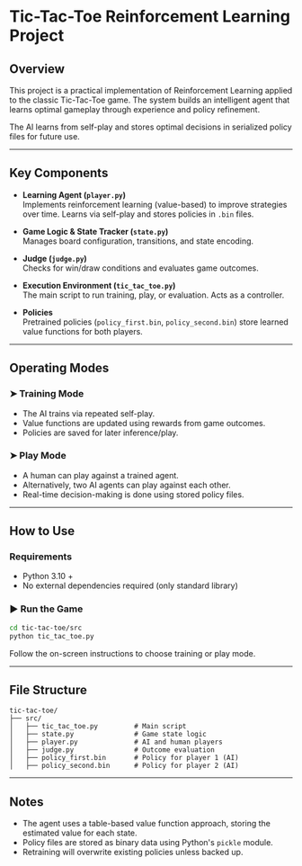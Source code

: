 # Tic-Tac-Toe Reinforcement Learning Project


##  Overview

This project is a practical implementation of Reinforcement Learning applied to the classic Tic-Tac-Toe game. The system builds an intelligent agent that learns optimal gameplay through experience and policy refinement.

The AI learns from self-play and stores optimal decisions in serialized policy files for future use.

---

##  Key Components

- **Learning Agent (`player.py`)**  
  Implements reinforcement learning (value-based) to improve strategies over time. Learns via self-play and stores policies in `.bin` files.
  
- **Game Logic & State Tracker (`state.py`)**  
  Manages board configuration, transitions, and state encoding.
  
- **Judge (`judge.py`)**  
  Checks for win/draw conditions and evaluates game outcomes.
  
- **Execution Environment (`tic_tac_toe.py`)**  
  The main script to run training, play, or evaluation. Acts as a controller.

- **Policies**  
  Pretrained policies (`policy_first.bin`, `policy_second.bin`) store learned value functions for both players.

---

##  Operating Modes

### ➤ Training Mode
- The AI trains via repeated self-play.
- Value functions are updated using rewards from game outcomes.
- Policies are saved for later inference/play.

### ➤ Play Mode
- A human can play against a trained agent.
- Alternatively, two AI agents can play against each other.
- Real-time decision-making is done using stored policy files.

---

## How to Use

### Requirements

- Python 3.10 +
- No external dependencies required (only standard library)

### ▶ Run the Game

```bash
cd tic-tac-toe/src
python tic_tac_toe.py
````

Follow the on-screen instructions to choose training or play mode.

---

##  File Structure

```
tic-tac-toe/
├── src/
│   ├── tic_tac_toe.py         # Main script
│   ├── state.py               # Game state logic
│   ├── player.py              # AI and human players
│   ├── judge.py               # Outcome evaluation
│   ├── policy_first.bin       # Policy for player 1 (AI)
│   ├── policy_second.bin      # Policy for player 2 (AI)
```

---

## Notes

* The agent uses a table-based value function approach, storing the estimated value for each state.
* Policy files are stored as binary data using Python's `pickle` module.
* Retraining will overwrite existing policies unless backed up.
